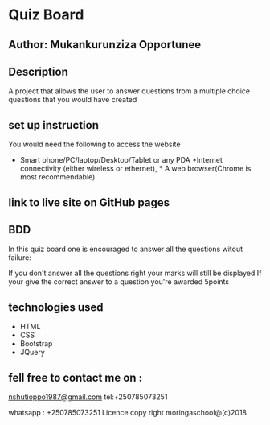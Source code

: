 # Quiz Board
## Author: Mukankurunziza Opportunee
## Description
A project that allows the user to answer questions from a multiple choice questions that you would have created
## set up instruction
You would need the following to access the website
 * Smart phone/PC/laptop/Desktop/Tablet or any PDA *Internet connectivity (either wireless or ethernet), * A web browser(Chrome is most recommendable)
 ## link to live site on GitHub pages
 ## BDD

In this quiz board one is encouraged to answer all the questions witout failure:

If you don't answer all the questions right your marks will still be displayed
If your give the correct answer to a question you're awarded 5points
## technologies used
* HTML
* CSS
* Bootstrap
* JQuery
## fell free to contact me on :
 nshutioppo1987@gmail.com
tel:+250785073251

whatsapp : +250785073251
Licence
copy right moringaschool@(c)2018